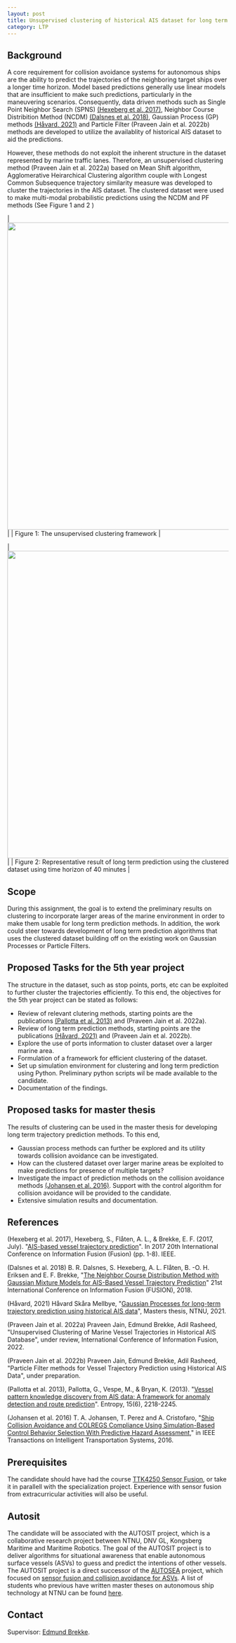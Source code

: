 ```yaml
---
layout: post
title: Unsupervised clustering of historical AIS dataset for long term trajectory prediction
category: LTP
---
```

## Background


A core requirement for collision avoidance systems for autonomous ships are the ability to predict the trajectories of the neighboring target ships over a longer time horizon. Model based predictions generally use linear models that are insufficient to make such predictions, particularly in the maneuvering scenarios. Consequently, data driven methods such as Single Point Neighbor Search (SPNS) [(Hexeberg et al. 2017)],  Neighbor Course Distribition Method (NCDM) [(Dalsnes et al. 2018)], Gaussian Process (GP) methods [(Håvard, 2021)] and Particle Filter (Praveen Jain et al. 2022b) methods are developed to utilize the availablity of historical AIS dataset to aid the predictions. 


However, these methods do not exploit the inherent structure in the dataset represented by marine traffic lanes. Therefore, an unsupervised clustering method (Praveen Jain et al. 2022a) based on Mean Shift algorithm, Agglomerative Heirarchical Clustering algorithm couple with Longest Common Subsequence trajectory similarity measure was developed to cluster the trajectories in the AIS dataset. The clustered dataset were used to make multi-modal probabilistic predictions using the NCDM and PF methods (See Figure 1 and 2 ) 

|<img src="{{site.url}}/assets/clustering.png" width="700"> | 
| Figure 1: The unsupervised clustering framework  |

|<img src="{{site.url}}/assets/ltp.png" width="700"> | 
| Figure 2: Representative result of long term prediction using the clustered dataset using time horizon of 40 minutes |
 

## Scope

During this assignment, the goal is to extend the preliminary results on clustering to incorporate larger areas of the marine environment in order to make them usable for long term prediction methods. In addition, the work could steer towards development of long term prediction algorithms that uses the clustered dataset building off on the existing work on Gaussian Processes or Particle Filters. 

## Proposed Tasks for the 5th year project

The structure in the dataset, such as stop points, ports, etc can be exploited to further cluster the trajectories efficiently. To this end, the objectives for the 5th year project can be stated as follows:

* Review of relevant clutering methods, starting points are the publications [(Pallotta et al. 2013)] and (Praveen Jain et al. 2022a).
* Review of long term prediction methods, starting points are the publications [(Håvard, 2021)] and (Praveen Jain et al. 2022b).
* Explore the use of ports information to cluster dataset over a larger marine area.
* Formulation of a framework for efficient clustering of the dataset.
* Set up simulation environment for clustering and long term prediction using Python. Preliminary python scripts wil be made available to the candidate.
* Documentation of the findings.


## Proposed tasks for master thesis

The results of clustering can be used in the master thesis for developing long term trajectory prediction methods. To this end,

* Gaussian process methods can further be explored and its utility towards collision avoidance can be investigated.
* How can the clustered dataset over larger marine areas be exploited to make predictions for presence of multiple targets?
* Investigate the impact of prediction methods on the collision avoidance methods [(Johansen et al. 2016)]. Support with the control algorithm for collision avoidance will be provided to the candidate.
* Extensive simulation results and documentation.


## References

(Hexeberg et al. 2017), Hexeberg, S., Flåten, A. L., & Brekke, E. F. (2017, July). "[AIS-based vessel trajectory prediction][(Hexeberg et al. 2017)]". In 2017 20th International Conference on Information Fusion (Fusion) (pp. 1-8). IEEE.

(Dalsnes et al. 2018) B. R. Dalsnes, S. Hexeberg, A. L. Flåten, B. -O. H. Eriksen and E. F. Brekke, "[The Neighbor Course Distribution Method with Gaussian Mixture Models for AIS-Based Vessel Trajectory Prediction][(Dalsnes et al. 2018)]" 21st International Conference on Information Fusion (FUSION), 2018.

(Håvard, 2021) Håvard Skåra Mellbye, "[Gaussian Processes for long-term trajectory prediction using historical AIS data][(Håvard, 2021)]", Masters thesis, NTNU, 2021.

(Praveen Jain et al. 2022a) Praveen Jain, Edmund Brekke, Adil Rasheed, "Unsupervised Clustering of Marine Vessel Trajectories in Historical AIS Database", under review, International Conference of Information Fusion, 2022.

(Praveen Jain et al. 2022b) Praveen Jain, Edmund Brekke, Adil Rasheed, "Particle Filter methods for Vessel Trajectory Prediction using Historical AIS Data", under preparation.

(Pallotta et al. 2013), Pallotta, G., Vespe, M., & Bryan, K. (2013). "[Vessel pattern knowledge discovery from AIS data: A framework for anomaly detection and route prediction][(Pallotta et al. 2013)]". Entropy, 15(6), 2218-2245.

(Johansen et al. 2016) T. A. Johansen, T. Perez and A. Cristofaro, "[Ship Collision Avoidance and COLREGS Compliance Using Simulation-Based Control Behavior Selection With Predictive Hazard Assessment][(Johansen et al. 2016)]," in IEEE Transactions on Intelligent Transportation Systems, 2016.



## Prerequisites

The candidate should have had the course [TTK4250 Sensor Fusion], or take it in parallell with the specialization project. Experience with sensor fusion from extracurricular activities will also be useful. 


## Autosit

The candidate will be associated with the AUTOSIT project, 
which is a collaborative research project between NTNU, DNV GL, Kongsberg Maritime and Maritime Robotics.
The goal of the AUTOSIT project is 
to deliver algorithms for situational awareness that enable autonomous surface vessels (ASVs) to guess and predict the intentions of other vessels. 
The AUTOSIT project is a direct successor of the [AUTOSEA] project, which focused on [sensor fusion and collision avoidance for ASVs]. 
A list of students who previous have written master theses on autonomous ship technology at NTNU can be found [here].


## Contact

Supervisor: [Edmund Brekke].  


[Edmund Brekke]: www.ntnu.edu/employees/edmund.brekke

[(Hexeberg et al. 2017)]: https://ieeexplore.ieee.org/abstract/document/8009762
[(Dalsnes et al. 2018)]: https://ieeexplore.ieee.org/abstract/document/8455607
[(Håvard, 2021)]: https://ntnuopen.ntnu.no/ntnu-xmlui/handle/11250/2831564
[(Pallotta et al. 2013)]: https://www.mdpi.com/1099-4300/15/6/2218
[(Johansen et al. 2016)]: https://ieeexplore.ieee.org/document/7464354

[(Williams 2015)]: https://ieeexplore.ieee.org/document/7272821
[Habtemariam2014]: https://www.sciencedirect.com/science/article/pii/S0165168414003636
[Liland2017]: https://brage.bibsys.no/xmlui/bitstream/handle/11250/2452107/16477_FULLTEXT.pdf?sequence=1
[Autosea]: https://www.ntnu.edu/autosea
[Milliampere]: https://www.ntnu.edu/autoferry
[Fundamentals of Sensor Fusion]: https://folk.ntnu.no/edmundfo/msc2020-2021/sf2020c.pdf
[(Brekke et al. 2012)]: https://ieeexplore.ieee.org/document/6178045
[(Rødningsby et al. 2009)]: https://confcats_isif.s3.amazonaws.com/web-files/journals/entries/JAIF_article_multitarget2.pdf
[(Vo et al. 2008)]: https://people.eng.unimelb.edu.au/bnvo/vo/VVC_RFSO_SIC07.pdf
[TTK4250 Sensor Fusion]: https://www.ntnu.no/studier/emner/TTK4250#tab=omEmnet
[here]: https://folk.ntnu.no/edmundfo/autoseastudents/autoseastudents.html
[AUTOSEA]: https://www.ntnu.edu/autosea/
[sensor fusion and collision avoidance for ASVs]: https://www.youtube.com/watch?v=XqZ_lbwwspo
